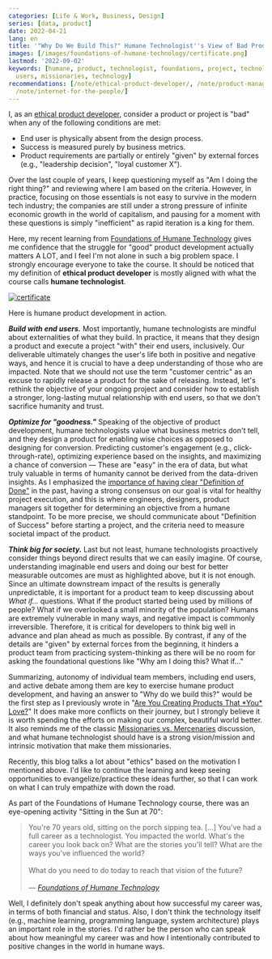 ```yaml
---
categories: [Life & Work, Business, Design]
series: [data, product]
date: 2022-04-21
lang: en
title: '"Why Do We Build This?" Humane Technologist''s View of Bad Product/Project'
images: [/images/foundations-of-humane-technology/certificate.png]
lastmod: '2022-09-02'
keywords: [humane, product, technologist, foundations, project, technologists, ways,
  users, missionaries, technology]
recommendations: [/note/ethical-product-developer/, /note/product-management-and-bullshit-job/,
  /note/internet-for-the-people/]
---
```


I, as an [ethical product developer](/note/ethical-product-developer/), consider a product or project is "bad" when any of the following conditions are met:

- End user is physically absent from the design process.
- Success is measured purely by business metrics.
- Product requirements are partially or entirely "given" by external forces (e.g., "leadership decision", "loyal customer X").

Over the last couple of years, I keep questioning myself as "Am I doing the right thing?" and reviewing where I am based on the criteria. However, in practice, focusing on those essentials is not easy to survive in the modern tech industry; the companies are still under a strong pressure of infinite economic growth in the world of capitalism, and pausing for a moment with these questions is simply "inefficient" as rapid iteration is a king for them.

Here, my recent learning from [Foundations of Humane Technology](https://www.humanetech.com/course) gives me confidence that the struggle for "good" product development actually matters A LOT, and I feel I'm not alone in such a big problem space. I strongly encourage everyone to take the course. It should be noticed that my definition of **ethical product developer** is mostly aligned with what the course calls **humane technologist**.

[![certificate](/images/foundations-of-humane-technology/certificate.png)](https://www.credential.net/6a8e04df-a235-4861-9465-16ed0eb3927c)

Here is humane product development in action.

***Build with end users.*** Most importantly, humane technologists are mindful about externalities of what they build. In practice, it means that they design a product and execute a project "with" their end users, inclusively. Our deliverable ultimately changes the user's life both in positive and negative ways, and hence it is crucial to have a deep understanding of those who are impacted. Note that we should not use the term "customer centric" as an excuse to rapidly release a product for the sake of releasing. Instead, let's rethink the objective of your ongoing project and consider how to establish a stronger, long-lasting mutual relationship with end users, so that we don't sacrifice humanity and trust.

***Optimize for "goodness."*** Speaking of the objective of product development, humane technologists value what business metrics don't tell, and they design a product for enabling wise choices as opposed to designing for conversion. Predicting customer's engagement (e.g., click-through-rate), optimizing experience based on the insights, and maximizing a chance of conversion &mdash; These are "easy" in the era of data, but what truly valuable in terms of humanity cannot be derived from the data-driven insights. As I emphasized the [importance of having clear "Definition of Done"](/note/definition-of-done/) in the past, having a strong consensus on our goal is vital for healthy project execution, and this is where engineers, designers, product managers sit together for determining an objective from a humane standpoint. To be more precise, we should communicate about "Definition of Success" before starting a project, and the criteria need to measure societal impact of the product.

***Think big for society.*** Last but not least, humane technologists proactively consider things beyond direct results that we can easily imagine. Of course, understanding imaginable end users and doing our best for better measurable outcomes are must as highlighted above, but it is not enough. Since an ultimate downstream impact of the results is generally unpredictable, it is important for a product team to keep discussing about *What if...* questions. What if the product started being used by millions of people? What if we overlooked a small minority of the population? Humans are extremely vulnerable in many ways, and negative impact is commonly irreversible. Therefore, it is critical for developers to think big well in advance and plan ahead as much as possible. By contrast, if any of the details are "given" by external forces from the beginning, it hinders a product team from practicing system-thinking as there will be no room for asking the foundational questions like "Why am I doing this? What if..."

Summarizing, autonomy of individual team members, including end users, and active debate among them are key to exercise humane product development, and having an answer to "Why do we build this?" would be the first step as I previously wrote in "[Are You Creating Products That \*You\* Love?](/note/product-management-and-bullshit-job/)" It does make more conflicts on their journey, but I strongly believe it is worth spending the efforts on making our complex, beautiful world better. It also reminds me of the classic [Missionaries vs. Mercenaries](https://www.svpg.com/missionaries-vs-mercenaries/) discussion, and what humane technologist should have is a strong vision/mission and intrinsic motivation that make them missionaries.

Recently, this blog talks a lot about "ethics" based on the motivation I mentioned above. I'd like to continue the learning and keep seeing opportunities to evangelize/practice these ideas further, so that I can work on what I can truly empathize with down the road.

As part of the Foundations of Humane Technology course, there was an eye-opening activity "Sitting in the Sun at 70":

> You're 70 years old, sitting on the porch sipping tea. [...] You've had a full career as a technologist. You impacted the world. What's the career you look back on? What are the stories you'll tell? What are the ways you've influenced the world?<br/><br/>What do you need to do today to reach that vision of the future?<br/><br/>*&mdash; [Foundations of Humane Technology](https://www.humanetech.com/course)*

Well, I definitely don't speak anything about how successful my career was, in terms of both financial and status. Also, I don't think the technology itself (e.g., machine learning, programming language, system architecture) plays an important role in the stories. I'd rather be the person who can speak about how meaningful my career was and how I intentionally contributed to positive changes in the world in humane ways.
